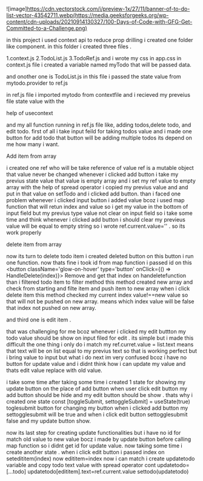 ![image]https://cdn.vectorstock.com/i/preview-1x/27/11/banner-of-to-do-list-vector-43542711.webp(https://media.geeksforgeeks.org/wp-content/cdn-uploads/20210914130327/100-Days-of-Code-with-GFG-Get-Committed-to-a-Challenge.png)

in this project i used context api to reduce prop drilling i created one folder
like component. in this folder i created three files .

1.context.js
2.TodoList.js
3.TodoRef.js
and i wrote my css in app.css
in context.js file i created a variable named myTodo that will be passed data.

and onother one is TodoList.js in this file i passed the state value from mytodo.provider to ref.js

in ref.js file i imported mytodo from contextfile and i recieved my preveius file state value with the

help of usecontext

and my all function running in ref.js file like,
adding todos,delete todo, and edit todo.
first of all i take input feild for taking todos value
and i made one button for add todo that button will be adding multiple todos its depend on me how many i want.

Add item from array

i created one ref who will be take reference of value ref is a mutable object that value never be changed
whenever i clicked add button i take my previus state value that value is empty array and i set my ref value to empty array with the help of spread operator i copied my previus value and and put in that value on setTodo
and i clicked add button. than i faced one problem whenever i clicked input button i added value bcoz i used map function that will retun index and value so i get my value in the bottom of input field but my previus type value not clear on input field so i take some time and think whenever i clicked add button i should clear my previeus value will be equal to empty string so i wrote ref.current.value='' . so its work properly

delete item from array

now its turn to delete todo item i created deleted button on this button i run one function.
now thats fine i took id from map function i passed id on this <button className='glow-on-hover' type='button' onClick={() => HandleDelete(index)}>
Remove
</button>
and get that index on handeletefunction than i filtered todo item to filter method this method created new array and check from starting and filte item and push item to new array when i click delete item this method checked my current index value!==new value so that will not be pushed on new array. means which index value will be false that index not pushed on new array.

and third one is edit item .

that was challenging for me bcoz whenever i clicked my edit buttton my todo value should be show on input filed
for edit . its simple but i made this difficult the one thing i only do i match my ref.curret.value = list.text
means that text will be on list equal to my previus text so that is working perfect but i bring value to input
but what i do next im very confused bcoz i have no button for update value and i didnt think how i can update my value and thats edit value replace with old value.

i take some time after taking some time i created 1 state for showing my update button on the place of add button when user click edit button my add button should be hide and my edit button should be show .
thats why i created one state const [toggleSubmit, settoggleSubmit] = useState(true) toglesubmit button
for changing my button when i clicked add button my settogglesubmit will be true and when i click edit button
settogglesubmit false and my update button show.

now its last step for creating update functionalities but i have no id for match old value to new value
bocz i made by update button before calling map function so i didnt get id for update value.
now taking some time i create another state . when i click edit button i passed index on setedititem(index)
now edititem=index now i can match i create updatetodo variable and copy todo text value with spread operator
cont updatetodo=[...todo]
updatetodo[edititem].text=ref.current.value
settodo(updatetodo)
